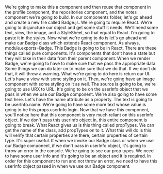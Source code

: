We're going to make this a component and then reuse that component in the profile component, the repositories component, and the notes component we're going to build. In our components folder, let's go ahead and create a new file called Badge.js. We're going to require React. We're going to disjuncture our object and get some stuff it needs.
We'll need some text, view, the image, and a StyleSheet, so that equal to React. I'm going to paste it in the styles.
Now what we're going to do is let's go ahead and make our Badge class which extends React component. As always, module.exports=Badge. This Badge is going to be in React. There are these things called pure components. It's components that don't have a state but they will take in their data from their parent component.
When we render Badge, we're going to have to make sure that we pass the appropriate data. Some things we can do later on to make sure that we do that. If we don't do that, it will throw a warning.
What we're going to do here is return our UI. Let's have a view with some styling on it. Then, we're going have an image component with some styling on it as well. The source is going to be, we're going to use URX to URL. It's going to be on the userInfo object that we pass in when we use our Badge component.
We're also going to have some text here. Let's have the name attribute as a property. The text is going to be userInfo.name. We're going to have some more text whose value is going to be this.props.userInfo.login.
Now that we have this component, you'll notice here that this component is very much reliant on this userInfo object. If we don't pass this userInfo object in, this entire component is going to break. What React gives us is this thing called propTypes. We can get the name of the class, add propTypes on to it. What this will do is this will verify that certain properties are there, certain properties of certain type. It's super useful.
If when we invoke our Badge class or when we use our Badge component, if we don't pass in userInfo object, it's going to throw an error in the console. We're going to see our prop types. We need to have some user info and it's going to be an object and it is required. In order for this component to run and not throw an error, we need to have this userInfo object passed in when we use our Badge component.